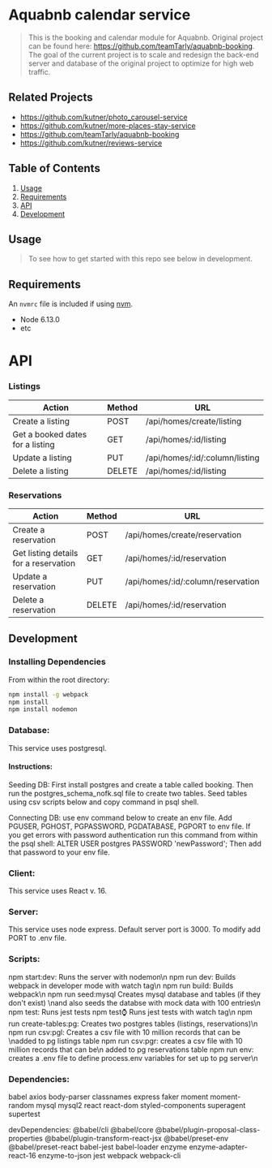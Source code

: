# Aquabnb calendar service

> This is the booking and calendar module for Aquabnb. Original project can be found here: https://github.com/teamTarly/aquabnb-booking. The goal of the current project is to scale and redesign the back-end server and database of the original project to optimize for high web traffic.

## Related Projects

  - https://github.com/kutner/photo_carousel-service
  - https://github.com/kutner/more-places-stay-service
  - https://github.com/teamTarly/aquabnb-booking
  - https://github.com/kutner/reviews-service

## Table of Contents

1. [Usage](#Usage)
1. [Requirements](#requirements)
1. [API](#API)
1. [Development](#development)

## Usage

> To see how to get started with this repo see below in development.

## Requirements

An `nvmrc` file is included if using [nvm](https://github.com/creationix/nvm).

- Node 6.13.0
- etc

# API
### Listings
Action | Method | URL
-------|--------|----
Create a listing | POST | /api/homes/create/listing
Get a booked dates for a listing | GET | /api/homes/:id/listing
Update a listing | PUT | /api/homes/:id/:column/listing
Delete a listing | DELETE | /api/homes/:id/listing

### Reservations
Action | Method | URL
-------|--------|----
Create a reservation | POST | /api/homes/create/reservation
Get listing details for a reservation | GET | /api/homes/:id/reservation
Update a reservation | PUT | /api/homes/:id/:column/reservation
Delete a reservation | DELETE | /api/homes/:id/reservation

## Development

### Installing Dependencies

From within the root directory:

```sh
npm install -g webpack
npm install
npm install nodemon
```

### Database:
This service uses postgresql.

#### Instructions:
Seeding DB: First install postgres and create a table called booking. Then run the postgres_schema_nofk.sql file to create two tables. Seed tables using csv scripts below and copy command in psql shell.

Connecting DB: use env command below to create an env file. Add PGUSER, PGHOST, PGPASSWORD, PGDATABASE, PGPORT to env file. If you get errors with password authentication run this command from within the psql shell:
ALTER USER postgres PASSWORD 'newPassword';
Then add that password to your env file.

### Client:
This service uses React v. 16.

### Server:
This service uses node express.
Default server port is 3000. To modify add PORT to .env file.

### Scripts:
npm start:dev: Runs the server with nodemon\n
npm run dev: Builds webpack in developer mode with watch tag\n
npm run build: Builds webpack\n
npm run seed:mysql Creates mysql database and tables (if they don't exist) \nand also seeds the databse with mock data with 100 entries\n
npm test: Runs jest tests
npm test:watch: Runs jest tests with watch tag\n
npm run create-tables:pg: Creates two postgres tables (listings, reservations)\n
npm run csv:pgl: Creates a csv file with 10 million records that can be \nadded to pg listings table
npm run csv:pgr: creates a csv file with 10 million records that can be\n added to pg reservations table
npm run env: creates a .env file to define process.env variables for set up to pg server\n

### Dependencies:
babel
axios
body-parser
classnames
express
faker
moment
moment-random
mysql
mysql2
react
react-dom
styled-components
superagent
supertest

devDependencies:
@babel/cli
@babel/core
@babel/plugin-proposal-class-properties
@babel/plugin-transform-react-jsx
@babel/preset-env
@babel/preset-react
babel-jest
babel-loader
enzyme
enzyme-adapter-react-16
enzyme-to-json
jest
webpack
webpack-cli


